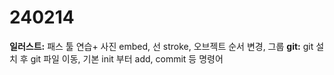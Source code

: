 # 240214 #
**일러스트:**
패스 툴 연습+ 사진 embed, 선 stroke, 오브젝트 순서 변경, 그룹
**git:**
git 설치 후 git 파일 이동, 기본 init 부터 add, commit 등 명령어
